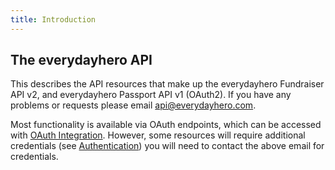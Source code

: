 ```yaml
---
title: Introduction
---
```


## The everydayhero API

This describes the API resources that make up the everydayhero Fundraiser API
v2, and everydayhero Passport API v1 (OAuth2). If you have any problems or
requests please email [api@everydayhero.com](mailto:api@everydayhero.com).

Most functionality is available via OAuth endpoints, which can be accessed with
[OAuth Integration](/oauth-integration/#how-to-authenticate-with-edh-passport).
However, some resources will require additional credentials
(see [Authentication](/authentication/)) you will need to contact the above
email for credentials.
